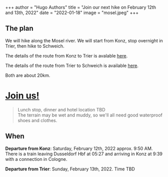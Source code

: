 +++
author = "Hugo Authors"
title = "Join our next hike on February 12th and 13th, 2022"
date = "2022-01-18"
image = "mosel.jpeg"
+++

## The plan
We will hike along the Mosel river. We will start from Konz, stop overnight in Trier, then hike to Schweich.

The details of the route from Konz to Trier is avalable [here](https://www.visitmosel.de/tour/moselsteig-etappe-04-konz-trier).

The details of the route from Trier to Schweich is available [here](https://www.visitmosel.de/tour/moselsteig-etappe-05-trier-schweich).

Both are about 20km.

# [Join us!](/join-us/)

> Lunch stop, dinner and hotel location TBD   
> The terrain may be wet and muddy, so we'll all need good waterproof shoes and clothes.
  
## When
**Departure from Konz**: Saturday, February 12th, 2022 approx. 9:50 AM. There is a train leaving Dusseldorf Hbf at 05:27 and arriving in Konz at 9:39 with a connection in Cologne.  

**Departure from Trier**: Sunday, February 13th, 2022. Time TBD  
